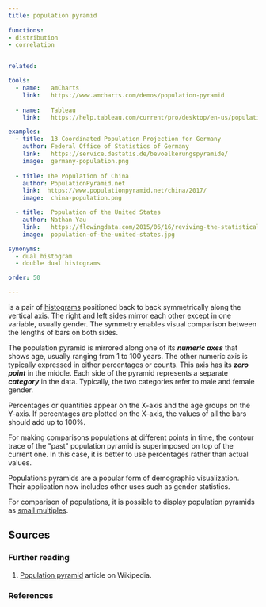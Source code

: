 ```yaml
---
title: population pyramid
  
functions:
- distribution
- correlation


related:

tools:
  - name:   amCharts
    link:   https://www.amcharts.com/demos/population-pyramid
    
  - name:   Tableau
    link:   https://help.tableau.com/current/pro/desktop/en-us/population_pyramid.html

examples:
  - title:  13 Coordinated Population Projection for Germany
    author: Federal Office of Statistics of Germany
    link:   https://service.destatis.de/bevoelkerungspyramide/
    image:  germany-population.png
  
  - title: The Population of China
    author: PopulationPyramid.net
    link:  https://www.populationpyramid.net/china/2017/
    image:  china-population.png

  - title:  Population of the United States
    author: Nathan Yau
    link:   https://flowingdata.com/2015/06/16/reviving-the-statistical-atlas-of-the-united-states-with-new-data
    image:  population-of-the-united-states.jpg

synonyms:
  - dual histogram
  - double dual histograms

order: 50

---
```


is a pair of [histograms](/histogram) positioned back to back symmetrically along the vertical axis. The right and left sides mirror each other except in one variable, usually gender. The symmetry enables visual comparison between the lengths of bars on both sides.

<!--more-->
 
The population pyramid is mirrored along one of its ***numeric axes*** that shows age, usually ranging from 1 to 100 years. The other numeric axis is typically expressed in either percentages or counts. This axis has its ***zero point*** in the middle. Each side of the pyramid represents a separate ***category*** in the data. Typically, the two categories refer to male and female gender.

Percentages or quantities appear on the X-axis and the age groups on the Y-axis. If percentages are plotted on the X-axis, the values of all the bars should add up to 100%.

For making comparisons populations at different points in time, the contour trace of the "past" population pyramid is superimposed on top of the current one. In this case, it is better to use percentages rather than actual values.

Populations pyramids are a popular form of demographic visualization. Their application now includes other uses such as gender statistics.

For comparison of populations, it is possible to display population pyramids as [small multiples](/small-multiples).


## Sources

### Further reading
1. [Population pyramid](https://en.wikipedia.org/wiki/Population_pyramid) article on Wikipedia.

### References
[^wilkinson]: Wilkinson, Leland. [*The Grammar of Graphics.*]((https://books.google.com/books?hl=en&lr=&id=_kRX4LoFfGQC)) Springer Science & Business Media, 2005. pp.340-341.
